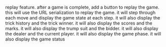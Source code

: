 replay feature.  after a game is complete, add a button to replay the game.  this will use the URL serialization to replay the game.  it will step through each move and display the game state at each step.  it will also display the trick history and the trick winner.  it will also display the scores and the marks.  it will also display the trump suit and the bidder.  it will also display the dealer and the current player.  it will also display the game phase.  it will also display the game status


